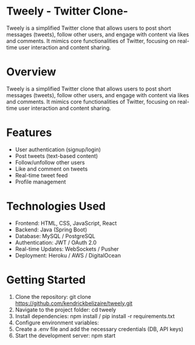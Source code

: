 # Tweely - Twitter Clone- 
Tweely is a simplified Twitter clone that allows users to post short messages (tweets),
follow other users, and engage with content via likes and comments. 
It mimics core functionalities of Twitter, focusing on real-time user interaction and content sharing.

# Overview
Tweely is a simplified Twitter clone that allows users to post short messages (tweets),
follow other users, and engage with content via likes and comments. 
It mimics core functionalities of Twitter, focusing on real-time user interaction and content sharing.


# Features
- User authentication (signup/login)
- Post tweets (text-based content)
- Follow/unfollow other users
- Like and comment on tweets
- Real-time tweet feed
- Profile management

# Technologies Used
- Frontend: HTML, CSS, JavaScript, React
- Backend: Java (Spring Boot)
- Database: MySQL / PostgreSQL
- Authentication: JWT / OAuth 2.0
- Real-time Updates: WebSockets / Pusher
- Deployment: Heroku / AWS / DigitalOcean

# Getting Started 

1. Clone the repository: git clone https://github.com/kendrickbelizaire/tweely.git
2. Navigate to the project folder: cd tweely
3. Install dependencies: npm install / pip install -r requirements.txt
4. Configure environment variables:
5. Create a .env file and add the necessary credentials (DB, API keys)
6. Start the development server: npm start 
